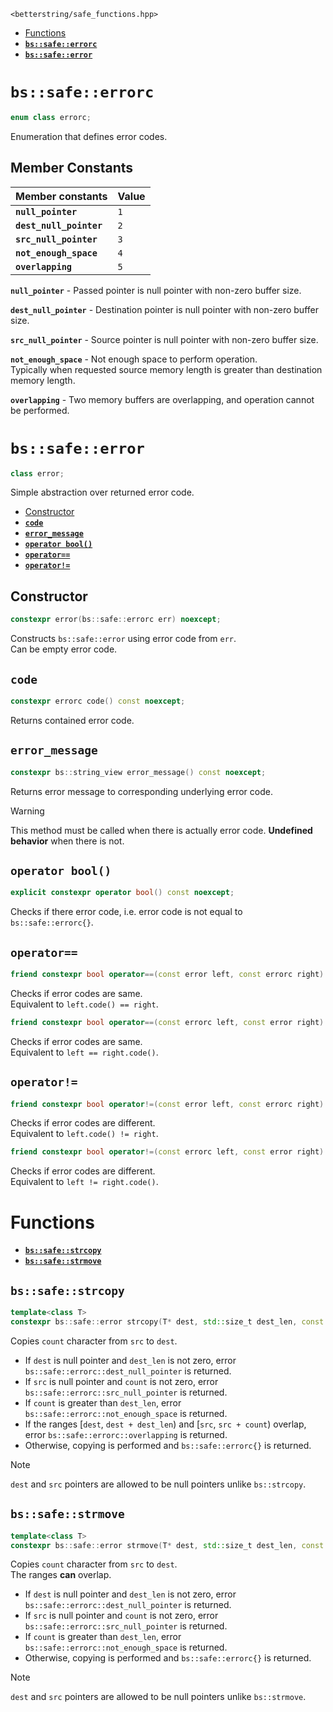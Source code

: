 `<betterstring/safe_functions.hpp>`

- [Functions](#functions)
- [**`bs::safe::errorc`**](#bssafeerrorc)
- [**`bs::safe::error`**](#bssafeerror)

# `bs::safe::errorc`
```cpp
enum class errorc;
```
Enumeration that defines error codes.

## Member Constants
| Member constants        | Value |
| ----------------------- | ----- |
| **`null_pointer`**      | `1`   |
| **`dest_null_pointer`** | `2`   |
| **`src_null_pointer`**  | `3`   |
| **`not_enough_space`**  | `4`   |
| **`overlapping`**       | `5`   |

**`null_pointer`** - Passed pointer is null pointer with non-zero buffer size.

**`dest_null_pointer`** - Destination pointer is null pointer with non-zero buffer size.

**`src_null_pointer`** - Source pointer is null pointer with non-zero buffer size.

**`not_enough_space`** - Not enough space to perform operation. \
Typically when requested source memory length is greater than destination memory length.

**`overlapping`** - Two memory buffers are overlapping, and operation cannot be performed. 

# `bs::safe::error`
```cpp
class error;
```
Simple abstraction over returned error code.

- [Constructor](#constructor)
- [**`code`**](#code)
- [**`error_message`**](#error_message)
- [**`operator bool()`**](#operator-bool)
- [**`operator==`**](#operator)
- [**`operator!=`**](#operator-1)

## Constructor
```cpp
constexpr error(bs::safe::errorc err) noexcept;
```
Constructs `bs::safe::error` using error code from `err`. \
Can be empty error code.

## `code`
```cpp
constexpr errorc code() const noexcept;
```
Returns contained error code.

## `error_message`
```cpp
constexpr bs::string_view error_message() const noexcept;
```
Returns error message to corresponding underlying error code.

> [!WARNING]
> This method must be called when there is actually error code. **Undefined behavior** when there is not.

## `operator bool()`
```cpp
explicit constexpr operator bool() const noexcept;
```
Checks if there error code, i.e. error code is not equal to `bs::safe::errorc{}`.

## `operator==`
```cpp
friend constexpr bool operator==(const error left, const errorc right) noexcept;
```
Checks if error codes are same. \
Equivalent to `left.code() == right`.

```cpp
friend constexpr bool operator==(const errorc left, const error right) noexcept;
```
Checks if error codes are same. \
Equivalent to `left == right.code()`.

## `operator!=`
```cpp
friend constexpr bool operator!=(const error left, const errorc right) noexcept;
```
Checks if error codes are different. \
Equivalent to `left.code() != right`.

```cpp
friend constexpr bool operator!=(const errorc left, const error right) noexcept
```
Checks if error codes are different. \
Equivalent to `left != right.code()`.

# Functions

- [**`bs::safe::strcopy`**](#bssafestrcopy)
- [**`bs::safe::strmove`**](#bssafestrmove)

## `bs::safe::strcopy`
```cpp
template<class T>
constexpr bs::safe::error strcopy(T* dest, std::size_t dest_len, const T* src, std::size_t count) noexcept;
```
Copies `count` character from `src` to `dest`.

- If `dest` is null pointer and `dest_len` is not zero, error `bs::safe::errorc::dest_null_pointer` is returned.
- If `src` is null pointer and `count` is not zero, error `bs::safe::errorc::src_null_pointer` is returned.
- If `count` is greater than `dest_len`, error `bs::safe::errorc::not_enough_space` is returned.
- If the ranges [`dest`, `dest + dest_len`) and [`src`, `src + count`) overlap, error `bs::safe::errorc::overlapping` is returned.
- Otherwise, copying is performed and `bs::safe::errorc{}` is returned.

> [!NOTE]
> `dest` and `src` pointers are allowed to be null pointers unlike `bs::strcopy`. 

## `bs::safe::strmove`
```cpp
template<class T>
constexpr bs::safe::error strmove(T* dest, std::size_t dest_len, const T* src, std::size_t count) noexcept;
```
Copies `count` character from `src` to `dest`. \
The ranges **can** overlap.

- If `dest` is null pointer and `dest_len` is not zero, error `bs::safe::errorc::dest_null_pointer` is returned.
- If `src` is null pointer and `count` is not zero, error `bs::safe::errorc::src_null_pointer` is returned.
- If `count` is greater than `dest_len`, error `bs::safe::errorc::not_enough_space` is returned.
- Otherwise, copying is performed and `bs::safe::errorc{}` is returned.

> [!NOTE]
> `dest` and `src` pointers are allowed to be null pointers unlike `bs::strmove`. 
